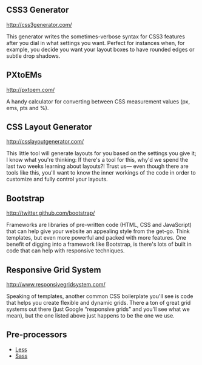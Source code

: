 ## CSS3 Generator

<http://css3generator.com/>

This generator writes the sometimes-verbose syntax for CSS3 features after you dial in what settings you want. Perfect for instances when, for example, you decide you want your layout boxes to have rounded edges or subtle drop shadows.

## PXtoEMs

<http://pxtoem.com/>

A handy calculator for converting between CSS measurement values (px, ems, pts and %).

## CSS Layout Generator

<http://csslayoutgenerator.com/>

This little tool will generate layouts for you based on the settings you give it; I know what you're thinking: If there's a tool for this, why'd we spend the last two weeks learning about layouts?! Trust us&mdash; even though there are tools like this, you'll want to know the inner workings of the code in order to customize and fully control your layouts. 

## Bootstrap

<http://twitter.github.com/bootstrap/>

Frameworks are libraries of pre-written code (HTML, CSS and JavaScript) that can help give your website an appealing style from the get-go. Think templates, but even more powerful and packed with more features. One benefit of digging into a framework like Bootstrap, is there's lots of built in code that can help with responsive techniques. 

## Responsive Grid System

<http://www.responsivegridsystem.com/>

Speaking of templates, another common CSS boilerplate you'll see is code that helps you create flexible and dynamic grids. There a ton of great grid systems out there (just Google &ldquo;responsive grids&rdquo; and you'll see what we mean), but the one listed above just happens to be the one we use.


## Pre-processors

* [Less](http://lesscss.org/)
* [Sass](http://sass-lang.com/)
